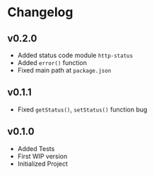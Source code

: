 # Changelog

## v0.2.0
- Added status code module `http-status`
- Added `error()` function
- Fixed main path at `package.json`

## v0.1.1
- Fixed `getStatus()`, `setStatus()` function bug

## v0.1.0
- Added Tests
- First WIP version
- Initialized Project
